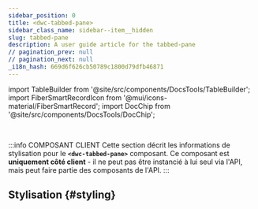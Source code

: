 ```yaml
---
sidebar_position: 0
title: <dwc-tabbed-pane>
sidebar_class_name: sidebar--item__hidden
slug: tabbed-pane
description: A user guide article for the tabbed-pane
// pagination_prev: null
// pagination_next: null
_i18n_hash: 669d6f626cb50789c1800d79dfb46871
---
```

import TableBuilder from '@site/src/components/DocsTools/TableBuilder';
import FiberSmartRecordIcon from '@mui/icons-material/FiberSmartRecord';
import DocChip from '@site/src/components/DocsTools/DocChip';

<DocChip chip='shadow' />

<br />

:::info COMPOSANT CLIENT
Cette section décrit les informations de stylisation pour le **`<dwc-tabbed-pane>`** composant. Ce composant est **uniquement côté client** - il ne peut pas être instancié à lui seul via l'API, mais peut faire partie des composants de l'API.
:::

## Stylisation {#styling}

<TableBuilder name="dwc-tabbed-pane" clientComponent />
